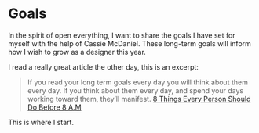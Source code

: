 # Goals
In the spirit of open everything, I want to share the goals I have set for myself with the help of Cassie McDaniel. These long-term goals will inform how I wish to grow as a designer this year. 

I read a really great article the other day, this is an excerpt:

> If you read your long term goals every day you will think about them every day. If you think about them every day, and spend your days working toward them, they’ll manifest. [8 Things Every Person Should Do Before 8 A.M](https://medium.com/@benjaminhardy/8-things-every-person-should-do-before-8-a-m-cc0233e15c8d)

This is where I start.

